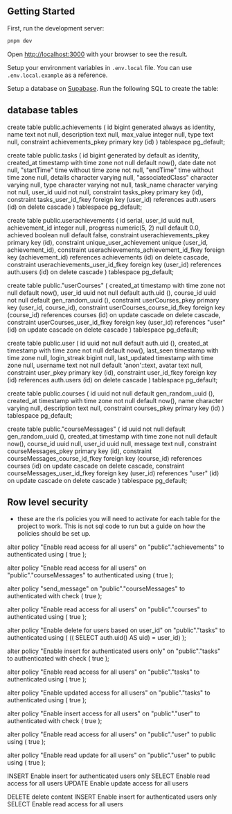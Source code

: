 ## Getting Started

First, run the development server:

```bash
pnpm dev
```

Open [http://localhost:3000](http://localhost:3000) with your browser to see the result.

Setup your environment variables in `.env.local` file. You can use `.env.local.example` as a reference.

Setup a database on [Supabase](https://supabase.io/).
Run the following SQL to create the table:

## database tables

create table
public.achievements (
id bigint generated always as identity,
name text not null,
description text null,
max_value integer null,
type text null,
constraint achievements_pkey primary key (id)
) tablespace pg_default;

create table
public.tasks (
id bigint generated by default as identity,
created_at timestamp with time zone not null default now(),
date date not null,
"startTime" time without time zone not null,
"endTime" time without time zone null,
details character varying null,
"associatedClass" character varying null,
type character varying not null,
task_name character varying not null,
user_id uuid not null,
constraint tasks_pkey primary key (id),
constraint tasks_user_id_fkey foreign key (user_id) references auth.users (id) on delete cascade
) tablespace pg_default;

create table
public.userachievements (
id serial,
user_id uuid null,
achievement_id integer null,
progress numeric(5, 2) null default 0.0,
achieved boolean null default false,
constraint userachievements_pkey primary key (id),
constraint unique_user_achievement unique (user_id, achievement_id),
constraint userachievements_achievement_id_fkey foreign key (achievement_id) references achievements (id) on delete cascade,
constraint userachievements_user_id_fkey foreign key (user_id) references auth.users (id) on delete cascade
) tablespace pg_default;

create table
public."userCourses" (
created_at timestamp with time zone not null default now(),
user_id uuid not null default auth.uid (),
course_id uuid not null default gen_random_uuid (),
constraint userCourses_pkey primary key (user_id, course_id),
constraint userCourses_course_id_fkey foreign key (course_id) references courses (id) on update cascade on delete cascade,
constraint userCourses_user_id_fkey foreign key (user_id) references "user" (id) on update cascade on delete cascade
) tablespace pg_default;

create table
public.user (
id uuid not null default auth.uid (),
created_at timestamp with time zone not null default now(),
last_seen timestamp with time zone null,
login_streak bigint null,
last_updated timestamp with time zone null,
username text not null default 'anon'::text,
avatar text null,
constraint user_pkey primary key (id),
constraint user_id_fkey foreign key (id) references auth.users (id) on delete cascade
) tablespace pg_default;

create table
public.courses (
id uuid not null default gen_random_uuid (),
created_at timestamp with time zone not null default now(),
name character varying null,
description text null,
constraint courses_pkey primary key (id)
) tablespace pg_default;

create table
public."courseMessages" (
id uuid not null default gen_random_uuid (),
created_at timestamp with time zone not null default now(),
course_id uuid null,
user_id uuid null,
message text null,
constraint courseMessages_pkey primary key (id),
constraint courseMessages_course_id_fkey foreign key (course_id) references courses (id) on update cascade on delete cascade,
constraint courseMessages_user_id_fkey foreign key (user_id) references "user" (id) on update cascade on delete cascade
) tablespace pg_default;

## Row level security

-   these are the rls policies you will need to activate for each table for the project to work. This is not sql code to run but
    a guide on how the policies should be set up.

alter policy "Enable read access for all users"
on "public"."achievements"
to authenticated
using (
true
);

alter policy "Enable read access for all users"
on "public"."courseMessages"
to authenticated
using (
true
);

alter policy "send_message"
on "public"."courseMessages"
to authenticated
with check (
true
);

alter policy "Enable read access for all users"
on "public"."courses"
to authenticated
using (
true
);

alter policy "Enable delete for users based on user_id"
on "public"."tasks"
to authenticated
using (
(( SELECT auth.uid() AS uid) = user_id)
);

alter policy "Enable insert for authenticated users only"
on "public"."tasks"
to authenticated
with check (
true
);

alter policy "Enable read access for all users"
on "public"."tasks"
to authenticated
using (
true
);

alter policy "Enable updated access for all users"
on "public"."tasks"
to authenticated
using (
true
);

alter policy "Enable insert access for all users"
on "public"."user"
to authenticated
with check (
true
);

alter policy "Enable read access for all users"
on "public"."user"
to public
using (
true
);

alter policy "Enable read update for all users"
on "public"."user"
to public
using (
true
);

INSERT Enable insert for authenticated users only
SELECT Enable read access for all users
UPDATE Enable update access for all users

DELETE delete content
INSERT Enable insert for authenticated users only
SELECT Enable read access for all users
